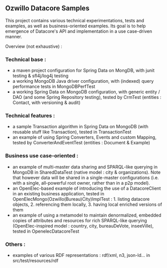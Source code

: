 ## Ozwillo Datacore Samples

This project contains various technical experimentations, tests and examples, as well as business-oriented examples.
Its goal is to help emergence of Datacore's API and implementation in a use case-driven manner.

Overview (not exhaustive) :

### Technical base :
* a maven project configuration for Spring Data on MongDB, with junit testing & sfl4j/log4j testing
* a working MongoDB Java driver configuration, with (indexed) query performance tests in MongoDBPerfTest
* a working Spring Data on MongoDB configuration, with generic entity / DAO (and some Spring Repository testing), tested by CrmTest (entities : Contact, with versioning & audit)

### Technical features :
* a sample Transaction algorithm in Spring Data on MongoDB (with reusable stuff like Transaction), tested in TransactionTest
* an example of using Spring Converters, Events and custom Mapping, tested by ConverterAndEventTest (entities : Document & Example)

### Business use case-oriented :
* an example of multi-master data sharing and SPARQL-like querying in MongoDB in SharedDataTest (native model : city & organizations). Note that however data will be shared in a single-master configurations (i.e. with a single, all-powerful root owner, rather than in a p2p model).
* an OpenElec-based example of introducing the use of a DatacoreClient in an existing business application, tested in OpenElecMongo(Ozwillo(Bureau)City)ImplTest : 1. listing datacore objects, 2. referencing them locally, 3. having local enriched versions of them
* an example of using a metamodel to maintain denormalized, embedded copies of attributes and resources for rich SPARQL-like querying (OpenElec-inspired model : country, city, bureauDeVote, inseeVille), tested in OpenelecDatacoreTest

### Others :
* examples of various RDF representations : rdf/xml, n3, json-ld... in src/test/resources/rdf


